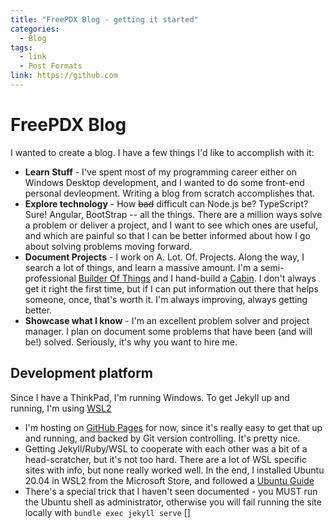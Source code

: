```yaml
---
title: "FreePDX Blog - getting it started"
categories:
  - Blog
tags:
  - link
  - Post Formats
link: https://github.com
---
```

# FreePDX Blog

I wanted to create a blog.  I have a few things I'd like to accomplish with it:

- **Learn Stuff** - I've spent most of my programming career either on Windows Desktop development, and I wanted to do some front-end personal devleopment.  Writing a blog from scratch accomplishes that.
- **Explore technology** - How ~~bad~~ difficult can Node.js be?  TypeScript? Sure!  Angular, BootStrap -- all the things.  There are a million ways solve a problem or deliver a project, and I want to see which ones are useful, and which are painful so that I can be better informed about how I go about solving problems moving forward.
- **Document Projects** - I work on A. Lot. Of. Projects.  Along the way, I search a lot of things, and learn a massive amount.  I'm a semi-professional [Builder Of Things](https://www.theimagedepot.com/p894178974) and I hand-build a [Cabin](https://www.theimagedepot.com/p24182796).  I don't always get it right the first time, but if I can put information out there that helps someone, once, that's worth it.  I'm always improving, always getting better.
- **Showcase what I know** - I'm an excellent problem solver and project manager.  I plan on document some problems that have been (and will be!) solved.  Seriously, it's why you want to hire me.

## Development platform

Since I have a ThinkPad, I'm running Windows.  To get Jekyll up and running, I'm using [WSL2](https://docs.microsoft.com/en-us/windows/wsl/install-win10) 
- I'm hosting on [GitHub Pages](https://pages.github.com/) for now, since it's really easy to get that up and running, and backed by Git version controlling.  It's pretty nice.
- Getting Jekyll/Ruby/WSL to cooperate with each other was a bit of a head-scratcher, but it's not too hard.  There are a lot of WSL specific sites with info, but none really worked well.  In the end, I installed Ubuntu 20.04 in WSL2 from the Microsoft Store, and followed a [Ubuntu Guide](https://www.digitalocean.com/community/tutorials/how-to-set-up-a-jekyll-development-site-on-ubuntu-20-04)
- There's a special trick that I haven't seen documented - you MUST run the Ubuntu shell as administrator, otherwise you will fail running the site locally with `bundle exec jekyll serve`
[]